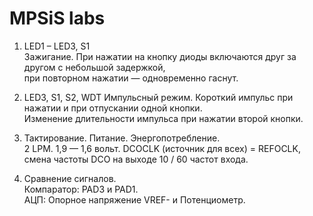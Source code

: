 # MPSiS labs
  
1. LED1 – LED3, S1  
Зажигание. При нажатии на кнопку диоды включаются друг за другом с небольшой задержкой,  
при повторном нажатии — одновременно гаснут.
  
2. LED3, S1, S2, WDT
Импульсный режим. Короткий импульс при нажатии и при отпускании одной кнопки.  
Изменение длительности импульса при нажатии второй кнопки.
  
3. Тактирование. Питание. Энергопотребление.  
2 LPM. 1,9 — 1,6 вольт. DCOCLK (источник для всех) = REFOCLK, смена частоты DCO на выходе 10 / 60 частот входа. 
  
4. Сравнение сигналов.  
Компаратор: PAD3 и PAD1.  
АЦП: Опорное напряжение VREF- и Потенциометр.
